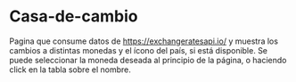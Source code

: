 # Casa-de-cambio


Pagina que consume datos de https://exchangeratesapi.io/ y muestra los cambios a distintas monedas y el ícono del país, si está disponible.
Se puede seleccionar la moneda deseada al principio de la página, o haciendo click en la tabla sobre el nombre.


